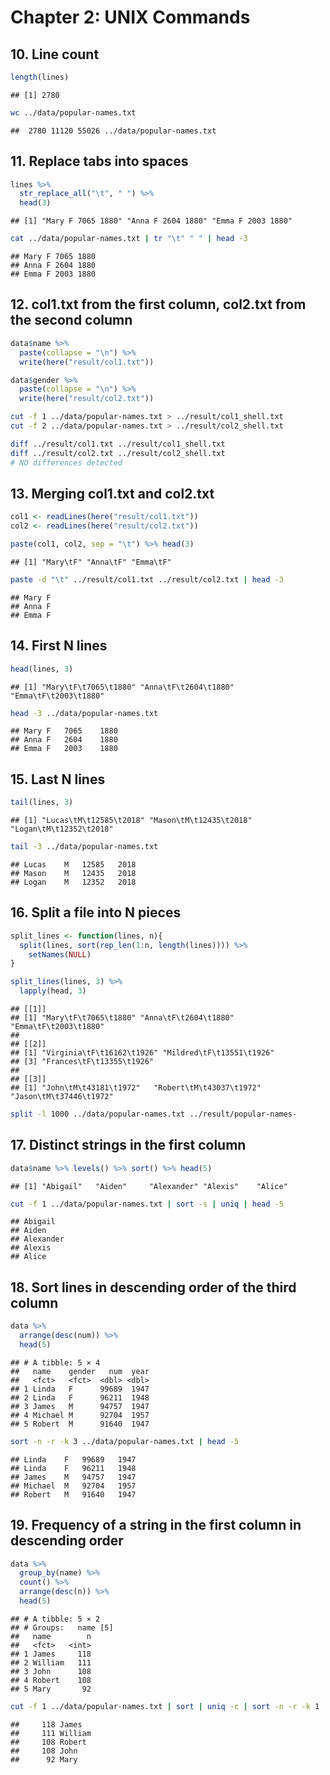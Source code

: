 # Chapter 2: UNIX Commands



## 10. Line count

```r
length(lines)
```

```
## [1] 2780
```

```bash
wc ../data/popular-names.txt
```

```
##  2780 11120 55026 ../data/popular-names.txt
```

## 11. Replace tabs into spaces

```r
lines %>%
  str_replace_all("\t", " ") %>%
  head(3)
```

```
## [1] "Mary F 7065 1880" "Anna F 2604 1880" "Emma F 2003 1880"
```

```bash
cat ../data/popular-names.txt | tr "\t" " " | head -3
```

```
## Mary F 7065 1880
## Anna F 2604 1880
## Emma F 2003 1880
```

## 12. col1.txt from the first column, col2.txt from the second column

```r
data$name %>%
  paste(collapse = "\n") %>%
  write(here("result/col1.txt"))

data$gender %>%
  paste(collapse = "\n") %>%
  write(here("result/col2.txt"))
```


```bash
cut -f 1 ../data/popular-names.txt > ../result/col1_shell.txt
cut -f 2 ../data/popular-names.txt > ../result/col2_shell.txt
```


```bash
diff ../result/col1.txt ../result/col1_shell.txt
diff ../result/col2.txt ../result/col2_shell.txt
# NO differences detected
```

## 13. Merging col1.txt and col2.txt

```r
col1 <- readLines(here("result/col1.txt"))
col2 <- readLines(here("result/col2.txt"))

paste(col1, col2, sep = "\t") %>% head(3)
```

```
## [1] "Mary\tF" "Anna\tF" "Emma\tF"
```

```bash
paste -d "\t" ../result/col1.txt ../result/col2.txt | head -3
```

```
## Mary	F
## Anna	F
## Emma	F
```

## 14. First N lines

```r
head(lines, 3)
```

```
## [1] "Mary\tF\t7065\t1880" "Anna\tF\t2604\t1880" "Emma\tF\t2003\t1880"
```

```bash
head -3 ../data/popular-names.txt
```

```
## Mary	F	7065	1880
## Anna	F	2604	1880
## Emma	F	2003	1880
```

## 15. Last N lines

```r
tail(lines, 3)
```

```
## [1] "Lucas\tM\t12585\t2018" "Mason\tM\t12435\t2018" "Logan\tM\t12352\t2018"
```

```bash
tail -3 ../data/popular-names.txt
```

```
## Lucas	M	12585	2018
## Mason	M	12435	2018
## Logan	M	12352	2018
```

## 16. Split a file into N pieces

```r
split_lines <- function(lines, n){
  split(lines, sort(rep_len(1:n, length(lines)))) %>%
    setNames(NULL)
}

split_lines(lines, 3) %>%
  lapply(head, 3)
```

```
## [[1]]
## [1] "Mary\tF\t7065\t1880" "Anna\tF\t2604\t1880" "Emma\tF\t2003\t1880"
## 
## [[2]]
## [1] "Virginia\tF\t16162\t1926" "Mildred\tF\t13551\t1926" 
## [3] "Frances\tF\t13355\t1926" 
## 
## [[3]]
## [1] "John\tM\t43181\t1972"   "Robert\tM\t43037\t1972" "Jason\tM\t37446\t1972"
```


```bash
split -l 1000 ../data/popular-names.txt ../result/popular-names-
```


## 17. Distinct strings in the first column

```r
data$name %>% levels() %>% sort() %>% head(5)
```

```
## [1] "Abigail"   "Aiden"     "Alexander" "Alexis"    "Alice"
```

```bash
cut -f 1 ../data/popular-names.txt | sort -s | uniq | head -5
```

```
## Abigail
## Aiden
## Alexander
## Alexis
## Alice
```
## 18. Sort lines in descending order of the third column


```r
data %>%
  arrange(desc(num)) %>%
  head(5)
```

```
## # A tibble: 5 × 4
##   name    gender   num  year
##   <fct>   <fct>  <dbl> <dbl>
## 1 Linda   F      99689  1947
## 2 Linda   F      96211  1948
## 3 James   M      94757  1947
## 4 Michael M      92704  1957
## 5 Robert  M      91640  1947
```

```bash
sort -n -r -k 3 ../data/popular-names.txt | head -5
```

```
## Linda	F	99689	1947
## Linda	F	96211	1948
## James	M	94757	1947
## Michael	M	92704	1957
## Robert	M	91640	1947
```

## 19. Frequency of a string in the first column in descending order

```r
data %>%
  group_by(name) %>%
  count() %>%
  arrange(desc(n)) %>%
  head(5)
```

```
## # A tibble: 5 × 2
## # Groups:   name [5]
##   name        n
##   <fct>   <int>
## 1 James     118
## 2 William   111
## 3 John      108
## 4 Robert    108
## 5 Mary       92
```


```bash
cut -f 1 ../data/popular-names.txt | sort | uniq -c | sort -n -r -k 1 | head -5
```

```
##     118 James
##     111 William
##     108 Robert
##     108 John
##      92 Mary
```

